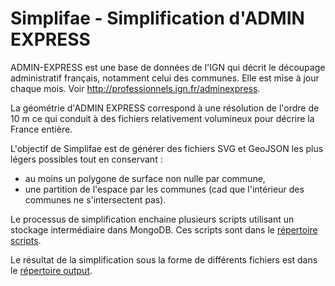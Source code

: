 # Simplifae - Simplification d'ADMIN EXPRESS

ADMIN-EXPRESS est une base de données de l'IGN qui décrit le découpage administratif français,
notamment celui des communes.
Elle est mise à jour chaque mois.
Voir http://professionnels.ign.fr/adminexpress.    

La géométrie d'ADMIN EXPRESS correspond à une résolution de l'ordre de 10 m ce qui conduit à des fichiers
relativement volumineux pour décrire la France entière.

L'objectif de Simplifae est de générer des fichiers SVG et GeoJSON les plus légers possibles tout en conservant :
- au moins un polygone de surface non nulle par commune,
- une partition de l'espace par les communes (cad que l'intérieur des communes ne s'intersectent pas).

Le processus de simplification enchaine plusieurs scripts utilisant un stockage intermédiaire dans MongoDB.
Ces scripts sont dans le [répertoire scripts](https://github.com/benoitdavidfr/simplifae2/tree/master/scripts).  

Le résultat de la simplification sous la forme de différents fichiers est dans le
[répertoire output](https://github.com/benoitdavidfr/simplifae2/tree/master/output).
